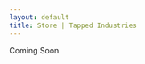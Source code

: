 ```yaml
---
layout: default
title: Store | Tapped Industries
---
```

<div class="status-box info">Coming Soon</div>

